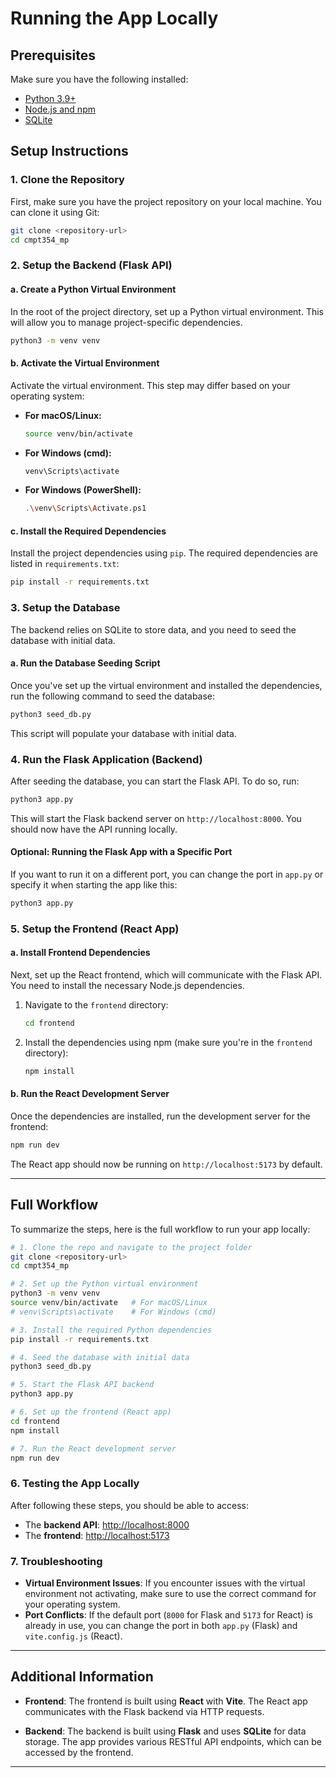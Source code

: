 # Running the App Locally

## Prerequisites
Make sure you have the following installed:
- [Python 3.9+](https://www.python.org/downloads/)
- [Node.js and npm](https://nodejs.org/)
- [SQLite](https://www.sqlite.org/)

## Setup Instructions

### 1. **Clone the Repository**

First, make sure you have the project repository on your local machine. You can clone it using Git:

```bash
git clone <repository-url>
cd cmpt354_mp
```

### 2. **Setup the Backend (Flask API)**

#### a. Create a Python Virtual Environment
In the root of the project directory, set up a Python virtual environment. This will allow you to manage project-specific dependencies.

```bash
python3 -m venv venv
```

#### b. Activate the Virtual Environment
Activate the virtual environment. This step may differ based on your operating system:

- **For macOS/Linux:**
    ```bash
    source venv/bin/activate
    ```

- **For Windows (cmd):**
    ```bash
    venv\Scripts\activate
    ```

- **For Windows (PowerShell):**
    ```bash
    .\venv\Scripts\Activate.ps1
    ```

#### c. Install the Required Dependencies
Install the project dependencies using `pip`. The required dependencies are listed in `requirements.txt`:

```bash
pip install -r requirements.txt
```

### 3. **Setup the Database**

The backend relies on SQLite to store data, and you need to seed the database with initial data.

#### a. Run the Database Seeding Script
Once you've set up the virtual environment and installed the dependencies, run the following command to seed the database:

```bash
python3 seed_db.py
```

This script will populate your database with initial data.

### 4. **Run the Flask Application (Backend)**

After seeding the database, you can start the Flask API. To do so, run:

```bash
python3 app.py
```

This will start the Flask backend server on `http://localhost:8000`. You should now have the API running locally.

#### Optional: Running the Flask App with a Specific Port
If you want to run it on a different port, you can change the port in `app.py` or specify it when starting the app like this:

```bash
python3 app.py
```

### 5. **Setup the Frontend (React App)**

#### a. Install Frontend Dependencies
Next, set up the React frontend, which will communicate with the Flask API. You need to install the necessary Node.js dependencies.

1. Navigate to the `frontend` directory:
    ```bash
    cd frontend
    ```

2. Install the dependencies using npm (make sure you're in the `frontend` directory):

    ```bash
    npm install
    ```

#### b. Run the React Development Server
Once the dependencies are installed, run the development server for the frontend:

```bash
npm run dev
```

The React app should now be running on `http://localhost:5173` by default.

---

## Full Workflow

To summarize the steps, here is the full workflow to run your app locally:

```bash
# 1. Clone the repo and navigate to the project folder
git clone <repository-url>
cd cmpt354_mp

# 2. Set up the Python virtual environment
python3 -m venv venv
source venv/bin/activate   # For macOS/Linux
# venv\Scripts\activate    # For Windows (cmd)

# 3. Install the required Python dependencies
pip install -r requirements.txt

# 4. Seed the database with initial data
python3 seed_db.py

# 5. Start the Flask API backend
python3 app.py

# 6. Set up the frontend (React app)
cd frontend
npm install

# 7. Run the React development server
npm run dev
```

### 6. **Testing the App Locally**

After following these steps, you should be able to access:

- The **backend API**: [http://localhost:8000](http://localhost:8000)
- The **frontend**: [http://localhost:5173](http://localhost:5173)

### 7. **Troubleshooting**

- **Virtual Environment Issues**: If you encounter issues with the virtual environment not activating, make sure to use the correct command for your operating system.
- **Port Conflicts**: If the default port (`8000` for Flask and `5173` for React) is already in use, you can change the port in both `app.py` (Flask) and `vite.config.js` (React).

---

## Additional Information

- **Frontend**: The frontend is built using **React** with **Vite**. The React app communicates with the Flask backend via HTTP requests.
  
- **Backend**: The backend is built using **Flask** and uses **SQLite** for data storage. The app provides various RESTful API endpoints, which can be accessed by the frontend.

---
